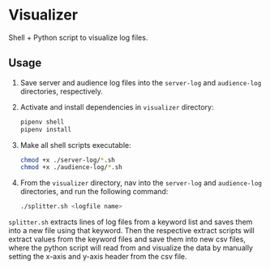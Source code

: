 # Visualizer

Shell + Python script to visualize log files.

## Usage

1. Save server and audience log files into the `server-log` and `audience-log` directories, respectively.

2. Activate and install dependencies in `visualizer` directory:
  
    ```bash
    pipenv shell
    pipenv install
    ```

3. Make all shell scripts executable:

    ```bash
    chmod +x ./server-log/*.sh
    chmod +x ./audience-log/*.sh
    ```

4. From the `visualizer` directory, nav into the `server-log` and `audience-log` directories, and run the following command:

    ```bash
    ./splitter.sh <logfile name>
    ```

  `splitter.sh` extracts lines of log files from a keyword list and saves them into a new file using that keyword. Then the respective extract scripts will extract values from the keyword files and save them into new csv files, where the python script will read from and visualize the data by manually setting the x-axis and y-axis header from the csv file.
